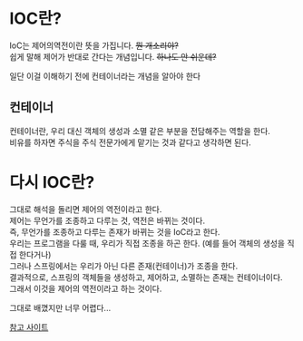 # IOC란?

IoC는 제어의역전이란 뜻을 가집니다. ~~뭔 개소리야?~~<br>
쉽게 말해 제어가 반대로 간다는 개념입니다. ~~하나도 안 쉬운데?~~

일단 이걸 이해하기 전에 컨테이너라는 개념을 알아야 한다

## 컨테이너

컨테이너란, 우리 대신 객체의 생성과 소멸 같은 부분을 전담해주는 역할을 한다.<br>
비유를 하자면 주식을 주식 전문가에게 맡기는 것과 같다고 생각하면 된다.

# 다시 IOC란?

그대로 해석을 돌리면 제어의 역전이라고 한다.<br>
제어는 무언가를 조종하고 다루는 것, 역전은 바뀌는 것이다.<br>
즉, 무언가를 조종하고 다루는 존재가 바뀌는 것을 IoC라고 한다.<br>
우리는 프로그램을 다룰 때, 우리가 직접 조종을 하곤 한다. (예를 들어 객체의 생성을 직접 한다거나)<br>
그러나 스프링에서는 우리가 아닌 다른 존재(컨테이너)가 조종을 한다.<br>
결과적으로, 스프링의 객체들을 생성하고, 제어하고, 소멸하는 존재는 컨테이너이다.<br>
그래서 이것을 제어의 역전이라고 하는 것이다.

그대로 배꼈지만 너무 어렵다...

[참고 사이트](https://shinsunyoung.tistory.com/27)
